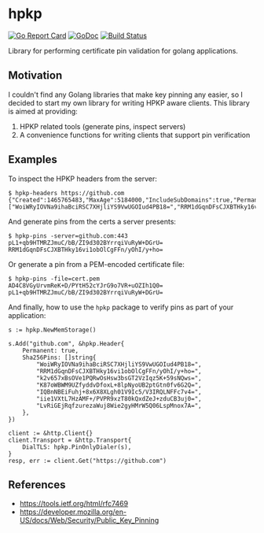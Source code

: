 # hpkp
[![Go Report Card](https://goreportcard.com/badge/github.com/tam7t/hpkp?style=flat-square)](https://goreportcard.com/report/github.com/tam7t/hpkp) [![GoDoc](http://img.shields.io/badge/go-documentation-blue.svg?style=flat-square)](http://godoc.org/github.com/tam7t/hpkp) [![Build Status](http://img.shields.io/travis/tam7t/hpkp.svg?style=flat-square)](https://travis-ci.org/tam7t/hpkp)

Library for performing certificate pin validation for golang applications.

## Motivation

I couldn't find any Golang libraries that make key pinning any easier, so I decided to start my own library for writing HPKP aware clients. This library is aimed at providing:

1. HPKP related tools (generate pins, inspect servers)
1. A convenience functions for writing clients that support pin verification


## Examples

To inspect the HPKP headers from the server:

```
$ hpkp-headers https://github.com
{"Created":1465765483,"MaxAge":5184000,"IncludeSubDomains":true,"Permanent":false,"Sha256Pins":["WoiWRyIOVNa9ihaBciRSC7XHjliYS9VwUGOIud4PB18=","RRM1dGqnDFsCJXBTHky16vi1obOlCgFFn/yOhI/y+ho=","k2v657xBsOVe1PQRwOsHsw3bsGT2VzIqz5K+59sNQws=","K87oWBWM9UZfyddvDfoxL+8lpNyoUB2ptGtn0fv6G2Q=","IQBnNBEiFuhj+8x6X8XLgh01V9Ic5/V3IRQLNFFc7v4=","iie1VXtL7HzAMF+/PVPR9xzT80kQxdZeJ+zduCB3uj0=","LvRiGEjRqfzurezaWuj8Wie2gyHMrW5Q06LspMnox7A="]}
```

And generate pins from the certs a server presents:

```
$ hpkp-pins -server=github.com:443
pL1+qb9HTMRZJmuC/bB/ZI9d302BYrrqiVuRyW+DGrU=
RRM1dGqnDFsCJXBTHky16vi1obOlCgFFn/yOhI/y+ho=
```

Or generate a pin from a PEM-encoded certificate file:

```
$ hpkp-pins -file=cert.pem
AD4C8VGyUrvmReK+D/PYtH52cYJrG9o7VR+uOZIh1Q0=
pL1+qb9HTMRZJmuC/bB/ZI9d302BYrrqiVuRyW+DGrU=
```

And finally, how to use the `hpkp` package to verify pins as part of your application:

```
s := hpkp.NewMemStorage()

s.Add("github.com", &hpkp.Header{
    Permanent: true,
    Sha256Pins: []string{
        "WoiWRyIOVNa9ihaBciRSC7XHjliYS9VwUGOIud4PB18=",
        "RRM1dGqnDFsCJXBTHky16vi1obOlCgFFn/yOhI/y+ho=",
        "k2v657xBsOVe1PQRwOsHsw3bsGT2VzIqz5K+59sNQws=",
        "K87oWBWM9UZfyddvDfoxL+8lpNyoUB2ptGtn0fv6G2Q=",
        "IQBnNBEiFuhj+8x6X8XLgh01V9Ic5/V3IRQLNFFc7v4=",
        "iie1VXtL7HzAMF+/PVPR9xzT80kQxdZeJ+zduCB3uj0=",
        "LvRiGEjRqfzurezaWuj8Wie2gyHMrW5Q06LspMnox7A=",
    },
})

client := &http.Client{}
client.Transport = &http.Transport{
    DialTLS: hpkp.PinOnlyDialer(s),
}
resp, err := client.Get("https://github.com")
```

## References

* https://tools.ietf.org/html/rfc7469
* https://developer.mozilla.org/en-US/docs/Web/Security/Public_Key_Pinning
